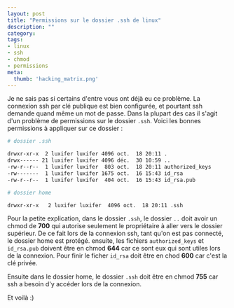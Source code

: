 ```yaml
---
layout: post
title: "Permissions sur le dossier .ssh de linux"
description: ""
category:
tags:
- linux
- ssh
- chmod
- permissions
meta:
  thumb: 'hacking_matrix.png'
---
```

Je ne sais pas si certains d'entre vous ont déjà eu ce problème. La connexion ssh par clé publique est bien configurée, et pourtant ssh demande quand même un mot de passe. Dans la plupart des cas il s'agit d'un problème de permissions sur le dossier `.ssh`. Voici les bonnes permissions à appliquer sur ce dossier :

```bash
# dossier .ssh

drwxr-xr-x  2 luxifer luxifer 4096 oct.  18 20:11 .
drwx------ 21 luxifer luxifer 4096 déc.  30 10:59 ..
-rw-r--r--  1 luxifer luxifer  803 oct.  18 20:11 authorized_keys
-rw-------  1 luxifer luxifer 1675 oct.  16 15:43 id_rsa
-rw-r--r--  1 luxifer luxifer  404 oct.  16 15:43 id_rsa.pub
```

```bash
# dossier home

drwxr-xr-x   2 luxifer luxifer  4096 oct.  18 20:11 .ssh
```

Pour la petite explication, dans le dossier `.ssh`, le dossier `..` doit avoir un chmod de **700** qui autorise seulement le propriétaire à aller vers le dossier supérieur. De ce fait lors de la connexion ssh, tant qu'on est pas connecté, le dossier home est protégé. ensuite, les fichiers `authorized_keys` et `id_rsa.pub` doivent être en chmod **644** car ce sont eux qui sont utiles lors de la connexion. Pour finir le ficher `id_rsa` doit être en chod **600** car c'est la clé privée.

Ensuite dans le dossier home, le dossier `.ssh` doit être en chmod **755** car ssh a besoin d'y accéder lors de la connexion.

Et voilà :)
